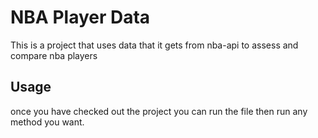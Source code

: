 # NBA Player Data
This is a project that uses data that it gets from nba-api to assess and compare nba players

## Usage
once you have checked out the project you can run the file then run any method you want.

